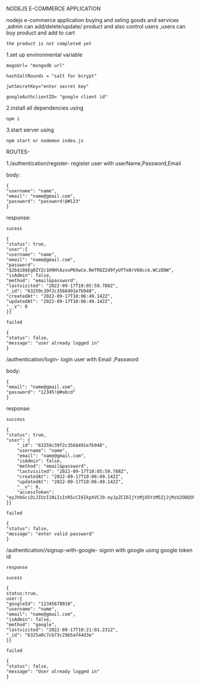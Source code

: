 NODEJS E-COMMERCE APPLICATION

nodejs e-commerce application buying and seling goods and services ,admin can add/delete/update/ product and also control users ,users can buy product and add to cart

    the product is not completed yet

1.set up environmental variable

    mogoUrl= "mongodb url"

    hashSaltRounds = "salt for bcrypt"

    jwtSecretKey="enter secret key"

    googleAuthclientID= "google client id"

2.install all dependencies using

    npm i

3.start server using

    npm start or nodemon index.js

ROUTES-

1./authentication/register- register user with userName,Password,Email

body:

    {
    "username": "name",
    "email": "name@gmail.com",
    "password": "password!@#123"
    }
response:

    sucess

    {
    "status": true,
    "user":{
    "username": "name",
    "email": "name@gmail.com",
    "password": "$2b$10$Eg0ZYZc1H9HtAzoxPKXwCe.RmTRQZ2d9fyUfTe8rV60cck.WCzDQW",
    "isAdmin": false,
    "method": "email&password",
    "lastvisited": "2022-09-17T10:05:59.788Z",
    "_id": "63259c39f2c3568491e7b948",
    "createdAt": "2022-09-17T10:06:49.142Z",
    "updatedAt": "2022-09-17T10:06:49.142Z",
    "__v": 0
    }}

    failed
    
    {
    "status": false,
    "message": "user already logged in"
    }

/authentication/login-
    login user with Email ,Password

 body:

    {
    "email": "name@gmail.xom",
    "password": "12345!@#abcd"
    }
response:

    success

    {
    "status": true,
    "user": {
        "_id": "63259c39f2c3568491e7b948",
        "username": "name",
        "email": "name@gmail.com",
        "isAdmin": false,
        "method": "email&password",
        "lastvisited": "2022-09-17T10:05:59.788Z",
        "createdAt": "2022-09-17T10:06:49.142Z",
        "updatedAt": "2022-09-17T10:06:49.142Z",
        "__v": 0,
        "accessToken": "eyJhbGciOiJIUzI1NiIsInR5cCI6IkpXVCJ9.eyJpZCI6IjYzMjU5YzM5ZjJjMzU2ODQ5MWU3Yjk0OCIsImlzQWRtaW4iOmZhbHNlLCJpYXQiOjE2NjM0MDk1OTIsImV4cCI6MTY2MzY2ODc5Mn0.OIp3iO6aUNobydfam0Rxelrf68Tx_xHlrol7yVf030o"
    }}

    failed

    {
    "status": false,
    "message": "enter valid password"
    }

/authentication//signup-with-google-
    signin with google using google token id

    response

    sucess

    {
    status:true,
    user:{
    "googleId": "12345678910",
    "username": "name",
    "email": "name@gmail.com",
    "isAdmin": false,
    "method": "google",
    "lastvisited": "2022-09-17T10:21:01.231Z",
    "_id": "6325a0c7cb73c29b5af44d3e"
    }}

    failed

    {
    "status": false,
    "message": "User already logged in"
    }
